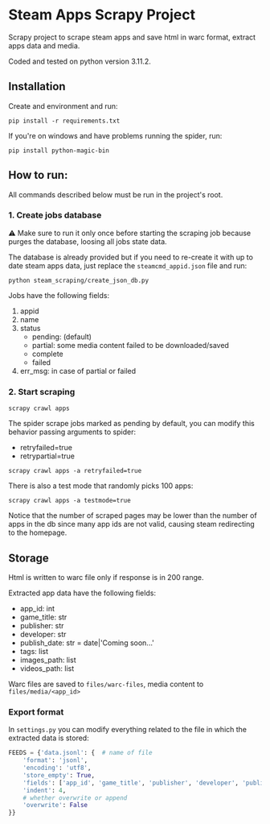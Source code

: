 # Steam Apps Scrapy Project

Scrapy project to scrape steam apps and save html in warc format, extract apps data and media.

Coded and tested on python version 3.11.2.

## Installation

Create and environment and run:

`pip install -r requirements.txt`

If you're on windows and have problems running the spider, run:

`pip install python-magic-bin`

## How to run:

All commands described below must be run in the project's root.

### 1. Create jobs database

⚠️ Make sure to run it only once before starting the scraping job because purges the database, loosing all jobs state
data.

The database is already provided but if you need to re-create it with up to date steam apps data, just
replace the `steamcmd_appid.json` file and run:

`python steam_scraping/create_json_db.py`

Jobs have the following fields:

1. appid
2. name
3. status
    - pending: (default)
    - partial: some media content failed to be downloaded/saved
    - complete
    - failed
4. err_msg: in case of partial or failed

### 2. Start scraping

`scrapy crawl apps`

The spider scrape jobs marked as pending by default, you can modify this behavior passing arguments to spider:

- retryfailed=true
- retrypartial=true

`scrapy crawl apps -a retryfailed=true`

There is also a test mode that randomly picks 100 apps:

`scrapy crawl apps -a testmode=true`

Notice that the number of scraped pages may be lower than the number of apps in the db since many app ids are not valid,
causing steam redirecting to the homepage.

## Storage

Html is written to warc file only if response is in 200 range.

Extracted app data have the following fields:

- app_id: int
- game_title: str
- publisher: str
- developer: str
- publish_date: str = date|'Coming soon...'
- tags: list
- images_path: list
- videos_path: list

Warc files are saved to `files/warc-files`, media content to `files/media/<app_id>`

### Export format

In `settings.py` you can modify everything related to the file in which the extracted data is stored:

```py
FEEDS = {'data.jsonl': {  # name of file
    'format': 'jsonl',
    'encoding': 'utf8',
    'store_empty': True,
    'fields': ['app_id', 'game_title', 'publisher', 'developer', 'publish_date', 'tags', 'images_path', 'videos_path'],
    'indent': 4,
    # whether overwrite or append
    'overwrite': False
}}
```
